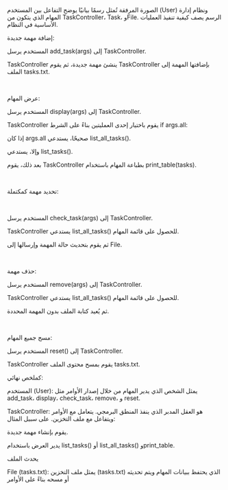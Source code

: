 الصورة المرفقة تُمثل رسمًا بيانيًا يوضح التفاعل بين المستخدم (User) ونظام إدارة المهام الذي يتكون من TaskController، Task، وFile. الرسم يصف كيفية تنفيذ العمليات الأساسية في النظام.



إضافة مهمة جديدة:



المستخدم يرسل add\_task(args) إلى TaskController.



TaskController ينشئ مهمة جديدة، ثم يقوم TaskController بإضافتها المهمة إلى الملف tasks.txt.



&nbsp;



عرض المهام:



المستخدم يرسل display(args) إلى TaskController.



TaskController يقوم باختيار إحدى العمليتين بناءً على الشرط if args.all:



إذا كان args.all صحيحًا، يستدعي list\_all\_tasks().

وإلا، يستدعي list\_tasks().

بعد ذلك، يقوم TaskController بطباعة المهام باستخدام print\_table(tasks).



&nbsp;



تحديد مهمة كمكتملة:



&nbsp;



المستخدم يرسل check\_task(args) إلى TaskController.



TaskController يستدعي list\_all\_tasks() للحصول على قائمة المهام.



ثم يقوم بتحديث حالة المهمة وإرسالها إلى File.



&nbsp;



حذف مهمة:



المستخدم يرسل remove(args) إلى TaskController.



TaskController يستدعي list\_all\_tasks() للحصول على قائمة المهام.



ثم يُعيد كتابة الملف بدون المهمة المحددة.



&nbsp;



مسح جميع المهام:



المستخدم يرسل reset() إلى TaskController.



TaskController يقوم بمسح محتوى الملف tasks.txt.



كملخص نهائي:



المستخدم (User): يمثل الشخص الذي يدير المهام من خلال إصدار الأوامر مثل add\_task، display، check\_task، remove، و reset.



TaskController: هو العقل المدبر الذي ينفذ المنطق البرمجي. يتعامل مع الأوامر ويتفاعل مع ملف التخزين. على سبيل المثال:



يقوم بإنشاء مهمة جديدة.

يدير العرض باستخدام list\_tasks() أو list\_all\_tasks() وprint\_table.

يحدث الملف

File (tasks.txt): يمثل ملف التخزين (tasks.txt) الذي يحتفظ ببيانات المهام ويتم تحديثه أو مسحه بناءً على الأوامر

